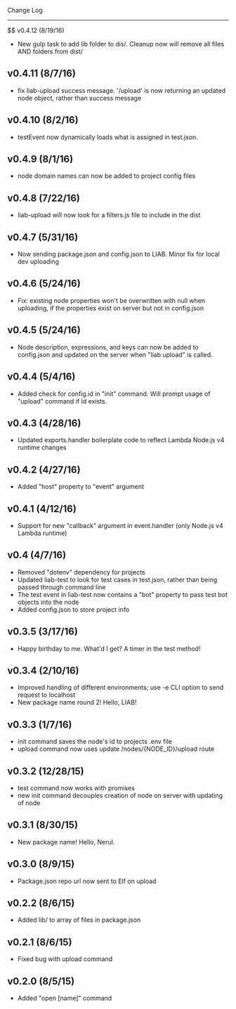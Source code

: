 Change Log
- - -
$$ v0.4.12 (8/19/16)
-  New gulp task to add lib folder to dis/. Cleanup now will remove all files AND folders from dist/
## v0.4.11 (8/7/16)
- fix liab-upload success message. '/upload' is now returning an updated node object, rather than success message 
## v0.4.10 (8/2/16)
- testEvent now dynamically loads what is assigned in test.json.
## v0.4.9 (8/1/16)
- node domain names can now be added to project config files
## v0.4.8 (7/22/16)
- liab-upload will now look for a filters.js file to include in the dist
## v0.4.7 (5/31/16)
- Now sending package.json and config.json to LIAB. Minor fix for local dev uploading
## v0.4.6 (5/24/16)
- Fix: existing node properties won't be overwritten with null when uploading, if the properties exist on server but not in config.json
## v0.4.5 (5/24/16)
- Node description, expressions, and keys can now be added to config.json and updated on the server when "liab upload" is called.
## v0.4.4 (5/4/16)
- Added check for config.id in "init" command. Will prompt usage of "upload" command if Id exists.
## v0.4.3 (4/28/16)
- Updated exports.handler boilerplate code to reflect Lambda Node.js v4 runtime changes
## v0.4.2 (4/27/16)
- Added "host" property to "event" argument
## v0.4.1 (4/12/16)
- Support for new "callback" argument in event.handler (only Node.js v4 Lambda runtime)
## v0.4 (4/7/16)
- Removed "dotenv" dependency for projects
- Updated liab-test to look for test cases in test.json, rather than being passed through command line
- The test event in liab-test now contains a "bot" property to pass test bot objects into the node
- Added config.json to store project info
## v0.3.5 (3/17/16)
- Happy birthday to me. What'd I get? A timer in the test method!
## v0.3.4 (2/10/16)
- Improved handling of different environments; use -e CLI option to send request to localhost
- New package name round 2! Hello, LIAB!
## v0.3.3 (1/7/16)
- init command saves the node's id to projects .env file
- upload command now uses update /nodes/{NODE_ID}/upload route
## v0.3.2 (12/28/15)
- test command now works with promises
- new init command decouples creation of node on server with updating of node
## v0.3.1 (8/30/15)
- New package name! Hello, Nerul.
## v0.3.0 (8/9/15)
- Package.json repo url now sent to Elf on upload
## v0.2.2 (8/6/15)
- Added lib/ to array of files in package.json
## v0.2.1 (8/6/15)
- Fixed bug with upload command
## v0.2.0 (8/5/15)
- Added "open [name]" command
